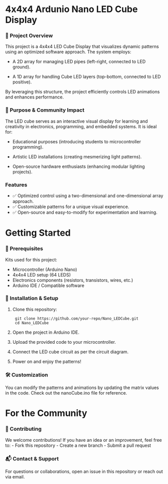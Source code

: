 # 4x4x4 Ardunio Nano LED Cube Display

<h3> 📌 Project Overview</h3> 
This project is a 4x4x4 LED Cube Display that visualizes dynamic patterns using an optimized software approach. The system employs:

- A 2D array for managing LED pipes (left-right, connected to LED ground).

- A 1D array for handling Cube LED layers (top-bottom, connected to LED positive).

By leveraging this structure, the project efficiently controls LED animations and enhances performance.

<h3> 🎯 Purpose & Community Impact </h3>
The LED cube serves as an interactive visual display for learning and creativity in electronics, programming, and embedded systems. It is ideal for:

- Educational purposes (introducing students to microcontroller programming).

- Artistic LED installations (creating mesmerizing light patterns).

- Open-source hardware enthusiasts (enhancing modular lighting projects).

<h3> Features </h3>

- ✅ Optimized control using a two-dimensional and one-dimensional array approach.
- ✅ Customizable patterns for a unique visual experience.
- ✅ Open-source and easy-to-modify for experimentation and learning.

# Getting Started
<h3>📜 Prerequisites </h3>
Kits used for this project:

- Microcontroller (Arduino Nano)
- 4x4x4 LED setup (64 LEDS)
- Electronics components (resistors, transistors, wires, etc.)
- Arduino IDE / Compatible software

<h3>🔌 Installation & Setup </h3>

1. Clone this repository:

        git clone https://github.com/your-repo/Nano_LEDCube.git
        cd Nano_LEDCube
   
3. Open the project in Arduino IDE.

4. Upload the provided code to your microcontroller.

5. Connect the LED cube circuit as per the circuit diagram.

6. Power on and enjoy the patterns!

<h3> 🛠 Customization </h3>
You can modify the patterns and animations by updating the matrix values in the code. Check out the nanoCube.ino file for reference.

# For the Community
<h3> 🤝 Contributing </h3>
We welcome contributions! If you have an idea or an improvement, feel free to:
- Fork this repository
- Create a new branch
- Submit a pull request

<h3>📬 Contact & Support</h3>
For questions or collaborations, open an issue in this repository or reach out via email.
